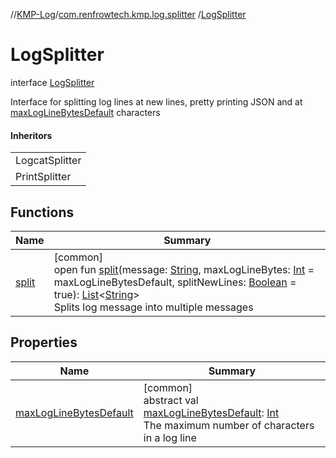 //[KMP-Log](../../../index.md)/[com.renfrowtech.kmp.log.splitter](../index.md)
/[LogSplitter](index.md)

# LogSplitter

interface [LogSplitter](index.md)

Interface for splitting log lines at new lines, pretty printing JSON and
at [maxLogLineBytesDefault](max-log-line-bytes-default.md) characters

#### Inheritors

| |
|---|
| LogcatSplitter |
| PrintSplitter |

## Functions

| Name | Summary |
|---|---|
| [split](split.md) | [common]<br>open fun [split](split.md)(message: [String](https://kotlinlang.org/api/latest/jvm/stdlib/kotlin/-string/index.html), maxLogLineBytes: [Int](https://kotlinlang.org/api/latest/jvm/stdlib/kotlin/-int/index.html) = maxLogLineBytesDefault, splitNewLines: [Boolean](https://kotlinlang.org/api/latest/jvm/stdlib/kotlin/-boolean/index.html) = true): [List](https://kotlinlang.org/api/latest/jvm/stdlib/kotlin.collections/-list/index.html)&lt;[String](https://kotlinlang.org/api/latest/jvm/stdlib/kotlin/-string/index.html)&gt;<br>Splits log message into multiple messages |

## Properties

| Name | Summary |
|---|---|
| [maxLogLineBytesDefault](max-log-line-bytes-default.md) | [common]<br>abstract val [maxLogLineBytesDefault](max-log-line-bytes-default.md): [Int](https://kotlinlang.org/api/latest/jvm/stdlib/kotlin/-int/index.html)<br>The maximum number of characters in a log line |
